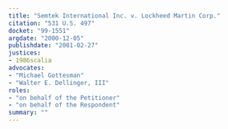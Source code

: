 ```yaml
---
title: "Semtek International Inc. v. Lockheed Martin Corp."
citation: "531 U.S. 497"
docket: "99-1551"
argdate: "2000-12-05"
publishdate: "2001-02-27"
justices:
- 1986scalia
advocates:
- "Michael Gottesman"
- "Walter E. Dellinger, III"
roles:
- "on behalf of the Petitioner"
- "on behalf of the Respondent"
summary: ""
---
```



